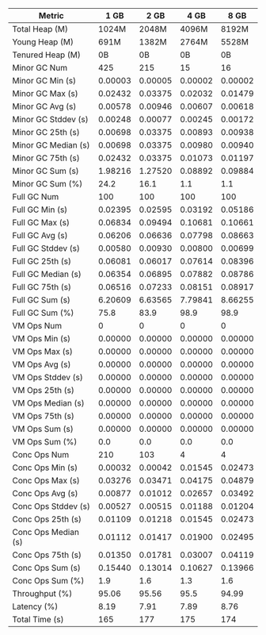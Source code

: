 | Metric | 1 GB | 2 GB | 4 GB | 8 GB |
|------|----|----|----|----|
| Total Heap (M) | 1024M | 2048M | 4096M | 8192M |
| Young Heap (M) | 691M | 1382M | 2764M | 5528M |
| Tenured Heap (M) | 0B | 0B | 0B | 0B |
| Minor GC Num | 425 | 215 | 15 | 16 |
| Minor GC Min (s) | 0.00003 | 0.00005 | 0.00002 | 0.00002 |
| Minor GC Max (s) | 0.02432 | 0.03375 | 0.02032 | 0.01479 |
| Minor GC Avg (s) | 0.00578 | 0.00946 | 0.00607 | 0.00618 |
| Minor GC Stddev (s) | 0.00248 | 0.00077 | 0.00245 | 0.00172 |
| Minor GC 25th (s) | 0.00698 | 0.03375 | 0.00893 | 0.00938 |
| Minor GC Median (s) | 0.00698 | 0.03375 | 0.00980 | 0.00940 |
| Minor GC 75th (s) | 0.02432 | 0.03375 | 0.01073 | 0.01197 |
| Minor GC Sum (s) | 1.98216 | 1.27520 | 0.08892 | 0.09884 |
| Minor GC Sum (%) | 24.2 | 16.1 | 1.1 | 1.1 |
| Full GC Num | 100 | 100 | 100 | 100 |
| Full GC Min (s) | 0.02395 | 0.02595 | 0.03192 | 0.05186 |
| Full GC Max (s) | 0.06834 | 0.09494 | 0.10681 | 0.10661 |
| Full GC Avg (s) | 0.06206 | 0.06636 | 0.07798 | 0.08663 |
| Full GC Stddev (s) | 0.00580 | 0.00930 | 0.00800 | 0.00699 |
| Full GC 25th (s) | 0.06081 | 0.06017 | 0.07614 | 0.08396 |
| Full GC Median (s) | 0.06354 | 0.06895 | 0.07882 | 0.08786 |
| Full GC 75th (s) | 0.06516 | 0.07233 | 0.08151 | 0.08917 |
| Full GC Sum (s) | 6.20609 | 6.63565 | 7.79841 | 8.66255 |
| Full GC Sum (%) | 75.8 | 83.9 | 98.9 | 98.9 |
| VM Ops Num | 0 | 0 | 0 | 0 |
| VM Ops Min (s) | 0.00000 | 0.00000 | 0.00000 | 0.00000 |
| VM Ops Max (s) | 0.00000 | 0.00000 | 0.00000 | 0.00000 |
| VM Ops Avg (s) | 0.00000 | 0.00000 | 0.00000 | 0.00000 |
| VM Ops Stddev (s) | 0.00000 | 0.00000 | 0.00000 | 0.00000 |
| VM Ops 25th (s) | 0.00000 | 0.00000 | 0.00000 | 0.00000 |
| VM Ops Median (s) | 0.00000 | 0.00000 | 0.00000 | 0.00000 |
| VM Ops 75th (s) | 0.00000 | 0.00000 | 0.00000 | 0.00000 |
| VM Ops Sum (s) | 0.00000 | 0.00000 | 0.00000 | 0.00000 |
| VM Ops Sum (%) | 0.0 | 0.0 | 0.0 | 0.0 |
| Conc Ops Num | 210 | 103 | 4 | 4 |
| Conc Ops Min (s) | 0.00032 | 0.00042 | 0.01545 | 0.02473 |
| Conc Ops Max (s) | 0.03276 | 0.03471 | 0.04175 | 0.04879 |
| Conc Ops Avg (s) | 0.00877 | 0.01012 | 0.02657 | 0.03492 |
| Conc Ops Stddev (s) | 0.00527 | 0.00515 | 0.01188 | 0.01204 |
| Conc Ops 25th (s) | 0.01109 | 0.01218 | 0.01545 | 0.02473 |
| Conc Ops Median (s) | 0.01112 | 0.01417 | 0.01900 | 0.02495 |
| Conc Ops 75th (s) | 0.01350 | 0.01781 | 0.03007 | 0.04119 |
| Conc Ops Sum (s) | 0.15440 | 0.13014 | 0.10627 | 0.13966 |
| Conc Ops Sum (%) | 1.9 | 1.6 | 1.3 | 1.6 |
| Throughput (%) | 95.06 | 95.56 | 95.5 | 94.99 |
| Latency (%) | 8.19 | 7.91 | 7.89 | 8.76 |
| Total Time (s) | 165 | 177 | 175 | 174 |
